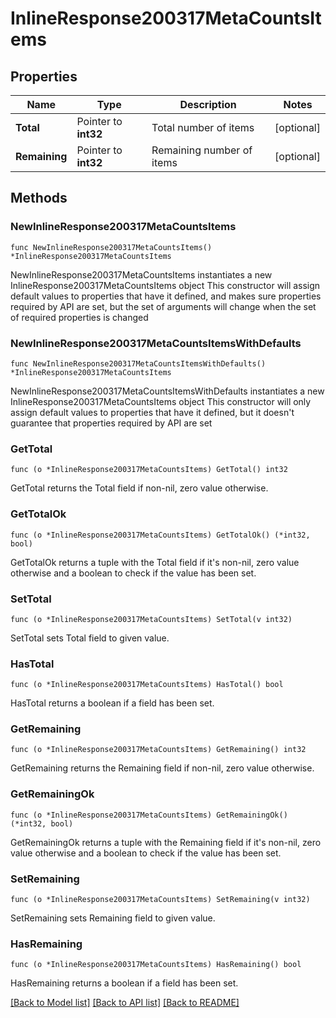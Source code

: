 # InlineResponse200317MetaCountsItems

## Properties

Name | Type | Description | Notes
------------ | ------------- | ------------- | -------------
**Total** | Pointer to **int32** | Total number of items | [optional] 
**Remaining** | Pointer to **int32** | Remaining number of items | [optional] 

## Methods

### NewInlineResponse200317MetaCountsItems

`func NewInlineResponse200317MetaCountsItems() *InlineResponse200317MetaCountsItems`

NewInlineResponse200317MetaCountsItems instantiates a new InlineResponse200317MetaCountsItems object
This constructor will assign default values to properties that have it defined,
and makes sure properties required by API are set, but the set of arguments
will change when the set of required properties is changed

### NewInlineResponse200317MetaCountsItemsWithDefaults

`func NewInlineResponse200317MetaCountsItemsWithDefaults() *InlineResponse200317MetaCountsItems`

NewInlineResponse200317MetaCountsItemsWithDefaults instantiates a new InlineResponse200317MetaCountsItems object
This constructor will only assign default values to properties that have it defined,
but it doesn't guarantee that properties required by API are set

### GetTotal

`func (o *InlineResponse200317MetaCountsItems) GetTotal() int32`

GetTotal returns the Total field if non-nil, zero value otherwise.

### GetTotalOk

`func (o *InlineResponse200317MetaCountsItems) GetTotalOk() (*int32, bool)`

GetTotalOk returns a tuple with the Total field if it's non-nil, zero value otherwise
and a boolean to check if the value has been set.

### SetTotal

`func (o *InlineResponse200317MetaCountsItems) SetTotal(v int32)`

SetTotal sets Total field to given value.

### HasTotal

`func (o *InlineResponse200317MetaCountsItems) HasTotal() bool`

HasTotal returns a boolean if a field has been set.

### GetRemaining

`func (o *InlineResponse200317MetaCountsItems) GetRemaining() int32`

GetRemaining returns the Remaining field if non-nil, zero value otherwise.

### GetRemainingOk

`func (o *InlineResponse200317MetaCountsItems) GetRemainingOk() (*int32, bool)`

GetRemainingOk returns a tuple with the Remaining field if it's non-nil, zero value otherwise
and a boolean to check if the value has been set.

### SetRemaining

`func (o *InlineResponse200317MetaCountsItems) SetRemaining(v int32)`

SetRemaining sets Remaining field to given value.

### HasRemaining

`func (o *InlineResponse200317MetaCountsItems) HasRemaining() bool`

HasRemaining returns a boolean if a field has been set.


[[Back to Model list]](../README.md#documentation-for-models) [[Back to API list]](../README.md#documentation-for-api-endpoints) [[Back to README]](../README.md)


